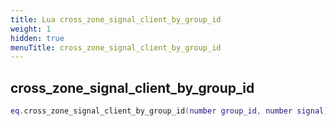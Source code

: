 ```yaml
---
title: Lua cross_zone_signal_client_by_group_id
weight: 1
hidden: true
menuTitle: cross_zone_signal_client_by_group_id
---
```

## cross_zone_signal_client_by_group_id
```lua
eq.cross_zone_signal_client_by_group_id(number group_id, number signal) -- void
```